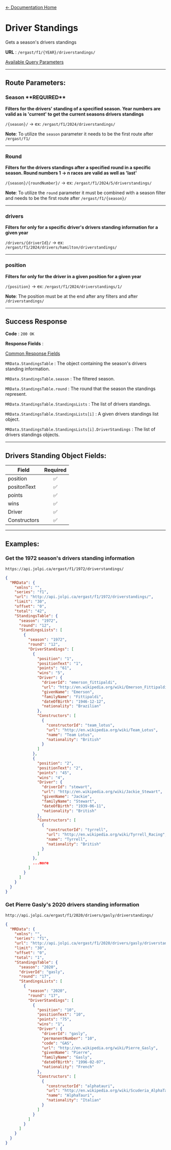 [← Documentation Home](/docs/README.md)
# Driver Standings

Gets a season's drivers standings 

**URL** : `/ergast/f1/{YEAR}/driverstandings/`

[Available Query Parameters](./README.md#query-parameters)

---

## Route Parameters:

### Season \*\*REQUIRED\*\*

**Filters for the drivers' standing of a specified season. Year numbers are valid as is 'current' to get the current seasons drivers standings**

`/{season}/` -> ex: `/ergast/f1/2024/driverstandings/`

**Note**: To utilize the `season` parameter it needs to be the first route after `/ergast/f1/`

---

### Round

**Filters for the drivers standings after a specified round in a specific season. Round numbers 1 -> n races are valid as well as 'last'**

`/{season}/{roundNumber}/` -> ex: `/ergast/f1/2024/5/driverstandings/`

**Note**: To utilize the `round` parameter it must be combined with a season filter and needs to be the first route after `/ergast/f1/{season}/`

---

### drivers

**Filters for only for a specific driver's drivers standing information for a given year**

`/drivers/{driverId}/` -> ex: `/ergast/f1/2024/drivers/hamilton/driverstandings/`

---

### position

**Filters for only for the driver in a given position for a given year**

`/{position}` -> ex: `/ergast/f1/2024/driverstandings/1/`

**Note**: The position must be at the end after any filters and after `/driverstandings/`

---

## Success Response

**Code** : `200 OK`

**Response Fields** :

[Common Response Fields](./README.md#common-response-fields)

`MRData.StandingsTable` : The object containing the season's drivers standing information.

`MRData.StandingsTable.season` : The filtered season.

`MRData.StandingsTable.round` : The round that the season the standings represent.

`MRData.StandingsTable.StandingsLists` : The list of drivers standings.

`MRData.StandingsTable.StandingsLists[i]` : A given drivers standings list object.

`MRData.StandingsTable.StandingsLists[i].DriverStandings` : The list of drivers standings objects.

---

## Drivers Standing Object Fields:

|Field|Required|
|---|:---:|
|position| ✅ |
|positonText|✅|
|points|✅|
|wins|✅|
|Driver|✅|
|Constructors|✅|

---

## Examples:

### Get the 1972 season's drivers standing information

`https://api.jolpi.ca/ergast/f1/1972/driverstandings/`

```json
{
  "MRData": {
    "xmlns": "",
    "series": "f1",
    "url": "http://api.jolpi.ca/ergast/f1/1972/driverstandings/",
    "limit": "30",
    "offset": "0",
    "total": "42",
    "StandingsTable": {
      "season": "1972",
      "round": "12",
      "StandingsLists": [
        {
          "season": "1972",
          "round": "12",
          "DriverStandings": [
            {
              "position": "1",
              "positionText": "1",
              "points": "61",
              "wins": "5",
              "Driver": {
                "driverId": "emerson_fittipaldi",
                "url": "http://en.wikipedia.org/wiki/Emerson_Fittipaldi",
                "givenName": "Emerson",
                "familyName": "Fittipaldi",
                "dateOfBirth": "1946-12-12",
                "nationality": "Brazilian"
              },
              "Constructors": [
                {
                  "constructorId": "team_lotus",
                  "url": "http://en.wikipedia.org/wiki/Team_Lotus",
                  "name": "Team Lotus",
                  "nationality": "British"
                }
              ]
            },
            {
              "position": "2",
              "positionText": "2",
              "points": "45",
              "wins": "4",
              "Driver": {
                "driverId": "stewart",
                "url": "http://en.wikipedia.org/wiki/Jackie_Stewart",
                "givenName": "Jackie",
                "familyName": "Stewart",
                "dateOfBirth": "1939-06-11",
                "nationality": "British"
              },
              "Constructors": [
                {
                  "constructorId": "tyrrell",
                  "url": "http://en.wikipedia.org/wiki/Tyrrell_Racing",
                  "name": "Tyrrell",
                  "nationality": "British"
                }
              ]
            },
            ...more
          ]
        }
      ]
    }
  }
}
```

### Get Pierre Gasly's 2020 drivers standing information

`http://api.jolpi.ca/ergast/f1/2020/drivers/gasly/driverstandings/`

```json
{
  "MRData": {
    "xmlns": "",
    "series": "f1",
    "url": "http://api.jolpi.ca/ergast/f1/2020/drivers/gasly/driverstandings/",
    "limit": "30",
    "offset": "0",
    "total": "1",
    "StandingsTable": {
      "season": "2020",
      "driverId": "gasly",
      "round": "17",
      "StandingsLists": [
        {
          "season": "2020",
          "round": "17",
          "DriverStandings": [
            {
              "position": "10",
              "positionText": "10",
              "points": "75",
              "wins": "1",
              "Driver": {
                "driverId": "gasly",
                "permanentNumber": "10",
                "code": "GAS",
                "url": "http://en.wikipedia.org/wiki/Pierre_Gasly",
                "givenName": "Pierre",
                "familyName": "Gasly",
                "dateOfBirth": "1996-02-07",
                "nationality": "French"
              },
              "Constructors": [
                {
                  "constructorId": "alphatauri",
                  "url": "http://en.wikipedia.org/wiki/Scuderia_AlphaTauri",
                  "name": "AlphaTauri",
                  "nationality": "Italian"
                }
              ]
            }
          ]
        }
      ]
    }
  }
}
```